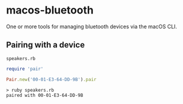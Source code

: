 # macos-bluetooth

One or more tools for managing bluetooth devices via the macOS CLI.

## Pairing with a device

`speakers.rb`
```rb
require 'pair'

Pair.new('00-01-E3-64-DD-9B').pair
```

```
> ruby speakers.rb
paired with 00-01-E3-64-DD-9B
```
